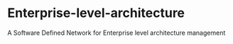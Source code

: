 # Enterprise-level-architecture
A Software Defined Network for Enterprise level architecture management
